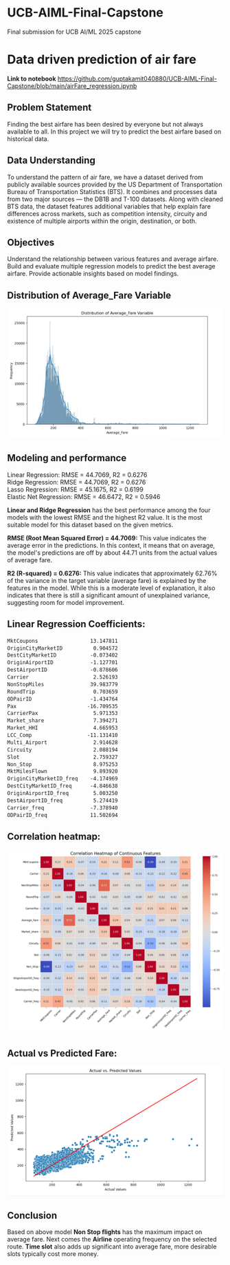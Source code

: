 # UCB-AIML-Final-Capstone
Final submission for UCB AI/ML 2025 capstone

# Data driven prediction of air fare

**Link to notebook** https://github.com/guptakamit040880/UCB-AIML-Final-Capstone/blob/main/airFare_regression.ipynb
## Problem Statement

Finding the best airfare has been desired by everyone but not always available to all. In this project we will try to predict the best airfare based on historical data.

## Data Understanding

To understand the pattern of air fare, we have a dataset derived from publicly available sources provided by the US Department of Transportation Bureau of Transportation Statistics (BTS). It combines and processes data from two major sources — the DB1B and T-100 datasets. Along with cleaned BTS data, the dataset features additional variables that help explain fare differences across markets, such as competition intensity, circuity and existence of multiple airports within the origin, destination, or both.

## Objectives

Understand the relationship between various features and average airfare. Build and evaluate multiple regression models to predict the best average airfare. Provide actionable insights based on model findings.

## Distribution of Average_Fare Variable
![](images/AverageFareDistribution.png)

## Modeling and performance

Linear Regression: RMSE = 44.7069, R2 = 0.6276\
Ridge Regression: RMSE = 44.7069, R2 = 0.6276\
Lasso Regression: RMSE = 45.1675, R2 = 0.6199\
Elastic Net Regression: RMSE = 46.6472, R2 = 0.5946


**Linear and Ridge Regression** has the best performance among the four models with the lowest RMSE and the highest R2 value. It is the most suitable model for this dataset based on the given metrics.

**RMSE (Root Mean Squared Error) = 44.7069:** This value indicates the average error in the predictions. In this context, it means that on average, the model's predictions are off by about 44.71 units from the actual values of average fare.

**R2 (R-squared) = 0.6276:** This value indicates that approximately 62.76% of the variance in the target variable (average fare) is explained by the features in the model. While this is a moderate level of explanation, it also indicates that there is still a significant amount of unexplained variance, suggesting room for model improvement.

## Linear Regression Coefficients:

```markdown
MktCoupons                 13.147811
OriginCityMarketID          0.904572
DestCityMarketID           -0.073402
OriginAirportID            -1.127701
DestAirportID              -0.878606
Carrier                     2.526193
NonStopMiles               39.983779
RoundTrip                   0.703659
ODPairID                   -1.434764
Pax                       -16.709535
CarrierPax                  5.971353
Market_share                7.394271
Market_HHI                  4.665953
LCC_Comp                  -11.131410
Multi_Airport               2.914628
Circuity                    2.088194
Slot                        2.759327
Non_Stop                    8.975253
MktMilesFlown               9.893920
OriginCityMarketID_freq    -4.174969
DestCityMarketID_freq      -4.846638
OriginAirportID_freq        5.003250
DestAirportID_freq          5.274419
Carrier_freq               -7.378940
ODPairID_freq              11.502694
```

## Correlation heatmap:

![](images/CorrelationHeatMap.png)

## Actual vs Predicted Fare:

![](images/ActualPredictedFare.png)

## Conclusion

Based on above model **Non Stop flights** has the maximum impact on average fare. Next comes the **Airline** operating frequency on the selected route. **Time slot** also adds up significant into average fare, more desirable slots typically cost more money.
